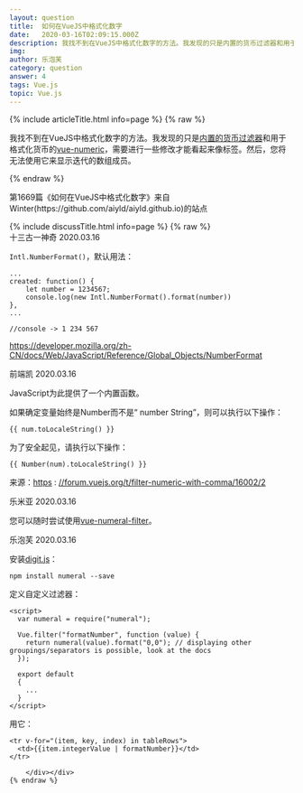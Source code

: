 ```yaml
---
layout: question
title:  如何在VueJS中格式化数字
date:   2020-03-16T02:09:15.000Z
description: 我找不到在VueJS中格式化数字的方法。我发现的只是内置的货币过滤器和用于格式化货币的vue-numeric，需要进行一些修改才能看起来像标签。然后，您将...
img: 
author: 乐泡芙
category: question
answer: 4
tags: Vue.js
topic: Vue.js
---
```

<div class="article-root">
  <div class="article">
    {% include articleTitle.html info=page %}
    {% raw %}
    <div class="article-content"><p><font style="vertical-align: inherit;"><font style="vertical-align: inherit;">我找不到在VueJS中格式化数字的方法。</font><font style="vertical-align: inherit;">我发现的只是</font></font><a href="http://011.vuejs.org/api/filters.html" rel="noreferrer"><font style="vertical-align: inherit;"><font style="vertical-align: inherit;">内置的货币过滤器</font></font></a><font style="vertical-align: inherit;"><font style="vertical-align: inherit;">和</font><font style="vertical-align: inherit;">用于格式化货币的</font></font><a href="https://github.com/kevinongko/vue-numeric" rel="noreferrer"><font style="vertical-align: inherit;"><font style="vertical-align: inherit;">vue-numeric</font></font></a><font style="vertical-align: inherit;"><font style="vertical-align: inherit;">，需要进行一些修改才能看起来像标签。</font><font style="vertical-align: inherit;">然后，您将无法使用它来显示迭代的数组成员。</font></font></p></div>
    {% endraw %}
  </div>
  <p class="winter_mark">第1669篇《如何在VueJS中格式化数字》来自Winter(https://github.com/aiyld/aiyld.github.io)的站点</p>
  <div class="discuss-wrapper">
    {% include discussTitle.html info=page %}
    {% raw %}
    <div class="discuss-item">
        <div class="discuss-parent">
          <div class="discuss-meta">
            <span class="discuss-user">十三古一神奇</span>
            <span class="discuss-time">2020.03.16</span>
          </div>
          <div class="discuss-comment"><p><code>Intl.NumberFormat()</code><font style="vertical-align: inherit;"><font style="vertical-align: inherit;">，默认用法：</font></font></p>

<pre><code>...<font></font>
created: function() {<font></font>
    let number = 1234567;<font></font>
    console.log(new Intl.NumberFormat().format(number))<font></font>
},<font></font>
...<font></font>
<font></font>
//console -&gt; 1 234 567<font></font>
</code></pre>

<p><a href="https://developer.mozilla.org/en-US/docs/Web/JavaScript/Reference/Global_Objects/NumberFormat" rel="nofollow noreferrer"><font style="vertical-align: inherit;"><font style="vertical-align: inherit;">https://developer.mozilla.org/zh-CN/docs/Web/JavaScript/Reference/Global_Objects/NumberFormat</font></font></a></p></div>
        </div></div><div class="discuss-item">
        <div class="discuss-parent">
          <div class="discuss-meta">
            <span class="discuss-user">前端凯</span>
            <span class="discuss-time">2020.03.16</span>
          </div>
          <div class="discuss-comment"><p><font style="vertical-align: inherit;"><font style="vertical-align: inherit;">JavaScript为此提供了一个内置函数。</font></font></p>

<p><font style="vertical-align: inherit;"><font style="vertical-align: inherit;">如果确定变量始终是Number而不是“ number String”，则可以执行以下操作：</font></font></p>

<pre><code>{{ num.toLocaleString() }}
</code></pre>

<p><font style="vertical-align: inherit;"><font style="vertical-align: inherit;">为了安全起见，请执行以下操作：</font></font></p>

<pre><code>{{ Number(num).toLocaleString() }}
</code></pre>

<p><font style="vertical-align: inherit;"><font style="vertical-align: inherit;">来源：</font><a href="https://forum.vuejs.org/t/filter-numeric-with-comma/16002/2" rel="nofollow noreferrer"><font style="vertical-align: inherit;">https</font></a><font style="vertical-align: inherit;"> : </font></font><a href="https://forum.vuejs.org/t/filter-numeric-with-comma/16002/2" rel="nofollow noreferrer"><font style="vertical-align: inherit;"><font style="vertical-align: inherit;">//forum.vuejs.org/t/filter-numeric-with-comma/16002/2</font></font></a></p></div>
        </div></div><div class="discuss-item">
        <div class="discuss-parent">
          <div class="discuss-meta">
            <span class="discuss-user">乐米亚</span>
            <span class="discuss-time">2020.03.16</span>
          </div>
          <div class="discuss-comment"><p><font style="vertical-align: inherit;"><font style="vertical-align: inherit;">您可以随时</font><font style="vertical-align: inherit;">尝试使用</font></font><a href="https://www.npmjs.com/package/vue-numeral-filter" rel="nofollow noreferrer"><font style="vertical-align: inherit;"><font style="vertical-align: inherit;">vue-numeral-filter</font></font></a><font style="vertical-align: inherit;"><font style="vertical-align: inherit;">。</font></font></p></div>
        </div></div><div class="discuss-item">
        <div class="discuss-parent">
          <div class="discuss-meta">
            <span class="discuss-user">乐泡芙</span>
            <span class="discuss-time">2020.03.16</span>
          </div>
          <div class="discuss-comment"><p><font style="vertical-align: inherit;"><font style="vertical-align: inherit;">安装</font></font><a href="http://numeraljs.com/" rel="noreferrer"><font style="vertical-align: inherit;"><font style="vertical-align: inherit;">digit.js</font></font></a><font style="vertical-align: inherit;"><font style="vertical-align: inherit;">：</font></font></p>

<pre><code>npm install numeral --save  
</code></pre>

<p><font style="vertical-align: inherit;"><font style="vertical-align: inherit;">定义自定义过滤器：</font></font></p>

<pre><code>&lt;script&gt;<font></font>
  var numeral = require("numeral");<font></font>
<font></font>
  Vue.filter("formatNumber", function (value) {<font></font>
    return numeral(value).format("0,0"); // displaying other groupings/separators is possible, look at the docs<font></font>
  });<font></font>
<font></font>
  export default<font></font>
  {<font></font>
    ...<font></font>
  } <font></font>
&lt;/script&gt;<font></font>
</code></pre>

<p><font style="vertical-align: inherit;"><font style="vertical-align: inherit;">用它： </font></font></p>

<pre><code>&lt;tr v-for="(item, key, index) in tableRows"&gt;<font></font>
  &lt;td&gt;{{item.integerValue | formatNumber}}&lt;/td&gt;<font></font>
&lt;/tr&gt;<font></font>
</code></pre></div>
        </div></div>
    {% endraw %}
  </div>
<div>
